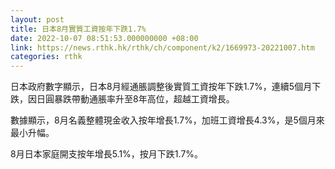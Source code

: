 ```yaml
---
layout: post
title: 日本8月實質工資按年下跌1.7%
date: 2022-10-07 08:51:53.000000000 +08:00
link: https://news.rthk.hk/rthk/ch/component/k2/1669973-20221007.htm
categories: rthk
---
```


日本政府數字顯示，日本8月經通脹調整後實質工資按年下跌1.7%，連續5個月下跌，因日圓暴跌帶動通脹率升至8年高位，超越工資增長。

數據顯示，8月名義整體現金收入按年增長1.7%，加班工資增長4.3%，是5個月來最小升幅。

8月日本家庭開支按年增長5.1%，按月下跌1.7%。
